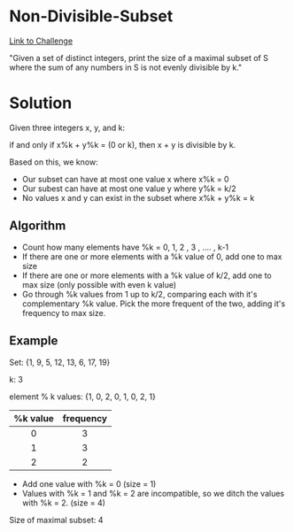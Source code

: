 # Non-Divisible-Subset
[Link to Challenge](https://www.hackerrank.com/challenges/non-divisible-subset/problem)

"Given a set of distinct integers, print the size of a maximal subset of S where the sum of any  numbers in S is not evenly divisible by k."

# Solution
Given three integers x, y, and k:

  if and only if x%k + y%k = (0 or k), then x + y is divisible by k.
  
Based on this, we know:
- Our subset can have at most one value x where x%k = 0
- Our subest can have at most one value y where y%k = k/2
- No values x and y can exist in the subset where x%k + y%k = k

## Algorithm
- Count how many elements have %k = 0, 1, 2 , 3 , .... , k-1
- If there are one or more elements with a %k value of 0, add one to max size
- If there are one or more elements with a %k value of k/2, add one to max size (only possible with even k value)
- Go through %k values from 1 up to k/2, comparing each with it's complementary %k value. Pick the more frequent of the two, adding it's frequency to max size. 

## Example
Set:
{1, 9, 5, 12, 13, 6, 17, 19}

k: 3

element % k values: 
{1, 0, 2, 0, 1, 0, 2, 1}

| %k value      | frequency     |
|:-------------:|:-------------:|
| 0             | 3             |
| 1             | 3             |
| 2             | 2             |

- Add one value with %k = 0  (size = 1)                                  
- Values with %k = 1 and %k = 2 are incompatible, so we ditch the values with %k = 2. (size = 4)

Size of maximal subset: 4
